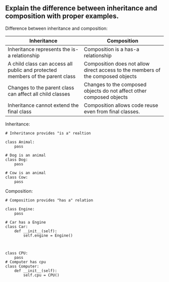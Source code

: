 ## Explain the difference between inheritance and composition with proper examples.

Difference between inheritance and composition:

| Inheritance | Composition |
| --- | --- |
| Inheritance represents  the is-a relationship | Composition is a has-a relationship |
| A child class can access all public and protected members of the parent class | Composition does not allow direct access to the members of the composed objects |
| Changes to the parent class can affect all child classes | Changes to the composed objects do not affect other composed objects |
| Inheritance cannot extend the final class | Composition allows code reuse even from final classes. |

Inheritance:
```
# Inheritance provides "is a" realtion

class Animal:
    pass

# Dog is an animal
class Dog:
    pass

# Cow is an animal
class Cow:
    pass
```

Composition:
```
# Composition provides "has a" relation

class Engine:
    pass

# Car has a Engine
class Car:
    def __init__(self):
        self.engine = Engine()



class CPU:
    pass
# Computer has cpu
class Computer:
    def __init__(self):
        self.cpu = CPU()
```